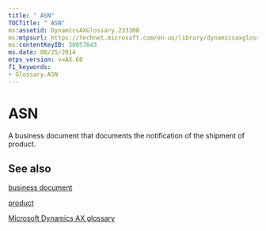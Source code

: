 ```yaml
---
title: " ASN"
TOCTitle: " ASN"
ms:assetid: DynamicsAXGlossary.233308
ms:mtpsurl: https://technet.microsoft.com/en-us/library/dynamicsaxglossary.233308(v=AX.60)
ms:contentKeyID: 36057843
ms.date: 08/25/2014
mtps_version: v=AX.60
f1_keywords:
- Glossary.ASN
---
```


# ASN

A business document that documents the notification of the shipment of product.

## See also

[business document](business-document.md)

[product](product.md)

[Microsoft Dynamics AX glossary](glossary/microsoft-dynamics-ax-glossary.md)

  


